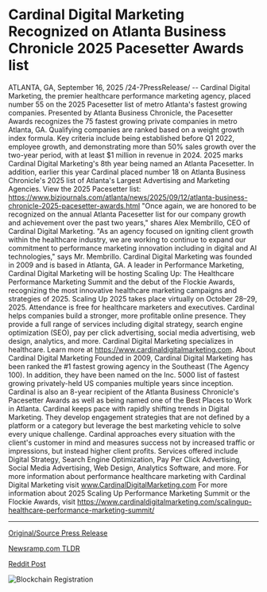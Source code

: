 # Cardinal Digital Marketing Recognized on Atlanta Business Chronicle 2025 Pacesetter Awards list

ATLANTA, GA, September 16, 2025 /24-7PressRelease/ -- Cardinal Digital Marketing, the premier healthcare performance marketing agency, placed number 55 on the 2025 Pacesetter list of metro Atlanta's fastest growing companies. Presented by Atlanta Business Chronicle, the Pacesetter Awards recognizes the 75 fastest growing private companies in metro Atlanta, GA. Qualifying companies are ranked based on a weight growth index formula. Key criteria include being established before Q1 2022, employee growth, and demonstrating more than 50% sales growth over the two-year period, with at least $1 million in revenue in 2024.  2025 marks Cardinal Digital Marketing's 8th year being named an Atlanta Pacesetter. In addition, earlier this year Cardinal placed number 18 on Atlanta Business Chronicle's 2025 list of Atlanta's Largest Advertising and Marketing Agencies.   View the 2025 Pacesetter list: https://www.bizjournals.com/atlanta/news/2025/09/12/atlanta-business-chronicle-2025-pacesetter-awards.html   "Once again, we are honored to be recognized on the annual Atlanta Pacesetter list for our company growth and achievement over the past two years," shares Alex Membrillo, CEO of Cardinal Digital Marketing. "As an agency focused on igniting client growth within the healthcare industry, we are working to continue to expand our commitment to performance marketing innovation including in digital and AI technologies," says Mr. Membrillo. Cardinal Digital Marketing was founded in 2009 and is based in Atlanta, GA.   A leader in Performance Marketing, Cardinal Digital Marketing will be hosting Scaling Up: The Healthcare Performance Marketing Summit and the debut of the Flockie Awards, recognizing the most innovative healthcare marketing campaigns and strategies of 2025. Scaling Up 2025 takes place virtually on October 28–29, 2025. Attendance is free for healthcare marketers and executives.  Cardinal helps companies build a stronger, more profitable online presence. They provide a full range of services including digital strategy, search engine optimization (SEO), pay per click advertising, social media advertising, web design, analytics, and more. Cardinal Digital Marketing specializes in healthcare.  Learn more at https://www.cardinaldigitalmarketing.com.  About Cardinal Digital Marketing Founded in 2009, Cardinal Digital Marketing has been ranked the #1 fastest growing agency in the Southeast (The Agency 100). In addition, they have been named on the Inc. 5000 list of fastest growing privately-held US companies multiple years since inception. Cardinal is also an 8-year recipient of the Atlanta Business Chronicle's Pacesetter Awards as well as being named one of the Best Places to Work in Atlanta. Cardinal keeps pace with rapidly shifting trends in Digital Marketing. They develop engagement strategies that are not defined by a platform or a category but leverage the best marketing vehicle to solve every unique challenge. Cardinal approaches every situation with the client's customer in mind and measures success not by increased traffic or impressions, but instead higher client profits. Services offered include Digital Strategy, Search Engine Optimization, Pay Per Click Advertising, Social Media Advertising, Web Design, Analytics Software, and more.  For more information about performance healthcare marketing with Cardinal Digital Marketing visit www.CardinalDigitalMarketing.com  For more information about 2025 Scaling Up Performance Marketing Summit or the Flockie Awards, visit https://www.cardinaldigitalmarketing.com/scalingup-healthcare-performance-marketing-summit/ 

---

[Original/Source Press Release](https://www.24-7pressrelease.com/press-release/526832/cardinal-digital-marketing-recognized-on-atlanta-business-chronicle-2025-pacesetter-awards-list)
                    

[Newsramp.com TLDR](https://newsramp.com/curated-news/cardinal-digital-marketing-named-among-atlanta-s-fastest-growing-companies-for-8th-year/f5b85b7a13e953c0c7da735b9fa14821) 

 



[Reddit Post](https://www.reddit.com/r/technology_press/comments/1niazs6/cardinal_digital_marketing_named_among_atlantas/) 



![Blockchain Registration](https://cdn.newsramp.app/24-7PressRelease/qrcode/259/16/dualhzIZ.webp)